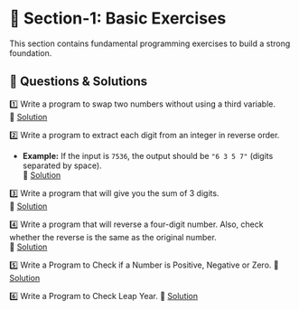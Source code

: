 # 📝 Section-1: Basic Exercises  

This section contains fundamental programming exercises to build a strong foundation.  

## 📌 Questions & Solutions  

1️⃣ Write a program to swap two numbers without using a third variable.  
🔗 [Solution](swap_numbers.py)  

2️⃣ Write a program to extract each digit from an integer in reverse order.  
   - **Example:** If the input is `7536`, the output should be `"6 3 5 7"` (digits separated by space).  
🔗 [Solution](reverse_digits.py)  

3️⃣ Write a program that will give you the sum of 3 digits.  
🔗 [Solution](sum_three_digits.py)

4️⃣ Write a program that will reverse a four-digit number. Also, check whether the reverse is the same as the original number.  
🔗 [Solution](reverse_check.py)  

5️⃣ Write a Program to Check if a Number is Positive, Negative or Zero.
🔗 [Solution](check_number.py)  

6️⃣ Write a Program to Check Leap Year.
🔗 [Solution](check_leap_year.py)  
